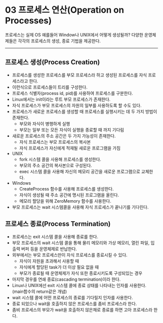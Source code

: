 # 03 프로세스 연산(Operation on Processes)
프로세스는 실제 OS 예를들어 Window나 UNIX에서 어떻게 생성될까? 다양한 운영체제들은 각각의 프로세스의 생성, 종료 기법을 제공한다.
***

## 프로세스 생성(Process Creation)
* 프로세스를 생성한 프로세스를 부모 프로세스라 하고 생성된 프로세스를 자식 프로세스라고 한다.
* 이런식으로 프로세스들이 트리를 구성한다.
* 프로세스 식별자(process id, pid)를 사용하여 프로세스를 구분한다.
* Linux에서는 init이라는 루트 부모 프로세스가 존재한다.
* 자식 프로세스가 부모 프로세스의 자원의 일부를 사용하도록 할 수도 있다.
* 프로세스가 새로운 프로세스를 생성할 때 프로세스를 실행시키는 데 두 가지 방법이 존재한다.
    * 부모와 자식이 병행하게 실행
    * 부모는 일부 또는 모든 자식이 실행을 종료할 때 까지 기다림
* 새로운 프로세스의 주소 공간은 두 가지 가능성이 존재한다.
    * 자식 프로세스는 부모 프로세스의 복사본
    * 자식 프로세스가 자신에게 적재될 새로운 프로그램을 가짐
* UNIX
    * fork 시스템 콜을 사용해 프로세스를 생성한다.
    * 부모의 주소 공간의 복사본으로 구성된다.
    * exec 시스템 콜을 사용해 자신의 메모리 공간을 새로운 프로그램으로 교체한다.
* Windows
    * CreateProcess 함수를 사용해 프로세스를 생성한다.
    * 자식이 생성될 때 주소 공간에 명시된 프로그램을 올린다.
    * 메모리 할당을 위해 ZeroMemory 함수를 사용한다.
* 부모 프로세스는 wait 시스템콜을 사용해 자식 프로세스가 끝나기를 기다린다.


## 프로세스 종료(Process Termination)
* 프로세스는 exit 시스템 콜을 사용해 종료를 한다.
* 부모 프로세스의 wait 시스템 콜을 통해 물리 메모리와 가상 메모리, 열린 파일, 입출력 버퍼 등을 운영체제로 반납한다.
* 외부에서는 부모 프로세스만이 자식 프로세스를 종료시킬 수 있다.
    * 자식이 자원을 초과해서 사용할 때
    * 자식에게 할당된 task가 더 이상 필요 없을 때
    * 부모가 종료될 때 운영체제가 자식 또한 종료시키도록 구성되있는 경우
* 마지막 경우를 연쇄 종료(cascading termination)이라 한다.
* Linux나 UNIX에선 exit 시스템 콜에 종료 상태를 나타내는 인자를 사용한다. (main함수의 return같은 개념)
* wait 시스템 콜에 어떤 프로세스의 종료를 기다릴지 인자를 사용한다.
* 종료 되었으나 wait을 호출하지 않은 프로세스를 좀비 프로세스라 한다.
* 좀비 프로세스의 부모가 wait을 호출하지 않은채로 종료를 하면 고아 프로세스라 한다.